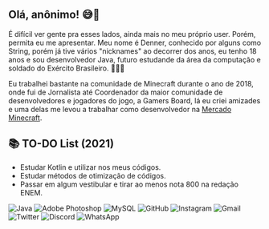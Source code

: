 ## Olá, **anônimo**! 😅👋

É difícil ver gente pra esses lados, ainda mais no meu próprio user. Porém, permita eu me apresentar.
Meu nome é Denner, conhecido por alguns como String, porém já tive vários "nicknames" ao decorrer dos anos, eu tenho 18 anos e sou desenvolvedor Java, futuro estudande da área da computação e soldado do Exército Brasileiro. 👨🏾‍💻

Eu trabalhei bastante na comunidade de Minecraft durante o ano de 2018, onde fui de Jornalista até Coordenador da maior comunidade de desenvolvedores e jogadores do jogo, a Gamers Board, lá eu criei amizades e uma delas me levou a trabalhar como desenvolvedor na [Mercado Minecraft](https://mercado-minecraft.com.br/).

## 📚 TO-DO List (2021)
- Estudar Kotlin e utilizar nos meus códigos. 
- Estudar métodos de otimização de códigos.
- Passar em algum vestibular e tirar ao menos nota 800 na redação ENEM.

<img alt="Java" src="https://img.shields.io/badge/java-%23ED8B00.svg?&style=for-the-badge&logo=java&logoColor=white"/> <img alt="Adobe Photoshop" src="https://img.shields.io/badge/adobe%20photoshop%20-%2331A8FF.svg?&style=for-the-badge&logo=adobe%20photoshop&logoColor=white"/> <img alt="MySQL" src="https://img.shields.io/badge/mysql-%2300f.svg?&style=for-the-badge&logo=mysql&logoColor=white"/> <img alt="GitHub" src="https://img.shields.io/badge/github%20-%23121011.svg?&style=for-the-badge&logo=github&logoColor=white"/> <img alt="Instagram" src="https://img.shields.io/badge/https.denner%20-%23E4405F.svg?&style=for-the-badge&logo=Instagram&logoColor=white"/> <img alt="Gmail" src="https://img.shields.io/badge/dennergabrielmello@gmail.com-D14836?style=for-the-badge&logo=gmail&logoColor=white" /> <img alt="Twitter" src="https://img.shields.io/badge/striingue%20-%231DA1F2.svg?&style=for-the-badge&logo=Twitter&logoColor=white"/> <img alt="Discord" src="https://img.shields.io/badge/String8522%20-%237289DA.svg?&style=for-the-badge&logo=discord&logoColor=white"/>  <img alt="WhatsApp" src="https://img.shields.io/badge/(51) 984401788-25D366?style=for-the-badge&logo=whatsapp&logoColor=white"/>

